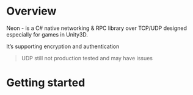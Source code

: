 # Overview

Neon - is a C# native networking & RPC library over TCP/UDP designed especially for games in Unity3D.

It’s supporting encryption and authentication

> UDP still not production tested and may have issues

# Getting started



